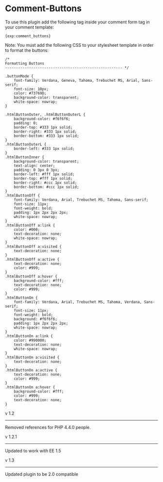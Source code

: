 # Comment-Buttons

To use this plugin add the following tag inside your comment form tag in your comment template:

    {exp:comment_buttons}


Note: You must add the following CSS to your stylesheet template in order to format the buttons:


    /*
    Formatting Buttons
    ------------------------------------------------------ */
    
    .buttonMode {
    	font-family: Verdana, Geneva, Tahoma, Trebuchet MS, Arial, Sans-serif;
    	font-size: 10px;
    	color: #73769D;
    	background-color: transparent;
    	white-space: nowrap;
    }
    
    .htmlButtonOuter, .htmlButtonOuterL {
    	background-color: #f6f6f6;
    	padding: 0;
    	border-top: #333 1px solid;
    	border-right: #333 1px solid;
    	border-bottom: #333 1px solid;
    }
    .htmlButtonOuterL {
    	border-left: #333 1px solid;
    }
    .htmlButtonInner {
    	background-color: transparent;
    	text-align: center;
    	padding: 0 3px 0 3px;
    	border-left: #fff 1px solid;
    	border-top: #fff 1px solid;
    	border-right: #ccc 1px solid;
    	border-bottom: #ccc 1px solid;
    }
    .htmlButtonOff {
    	font-family: Verdana, Arial, Trebuchet MS, Tahoma, Sans-serif;
    	font-size: 11px;
    	font-weight: bold;
    	padding: 1px 2px 2px 2px;
    	white-space: nowrap;
    }
    .htmlButtonOff a:link {
    	color: #000;
    	text-decoration: none;
    	white-space: nowrap;
    }
    .htmlButtonOff a:visited {
    	text-decoration: none;
    }
    .htmlButtonOff a:active {
    	text-decoration: none;
    	color: #999;
    }
    .htmlButtonOff a:hover {
    	background-color: #fff;
    	text-decoration: none;
    	color: #999;
    }
    .htmlButtonOn {
    	font-family: Verdana, Arial, Trebuchet MS, Tahoma, Verdana, Sans-serif;
    	font-size: 11px;
    	font-weight: bold;
    	background: #f6f6f6;
    	padding: 1px 2px 2px 2px;
    	white-space: nowrap;
    }
    .htmlButtonOn a:link {
    	color: #990000;
    	text-decoration: none;
    	white-space: nowrap;
    }
    .htmlButtonOn a:visited {
    	text-decoration: none;
    }
    .htmlButtonOn a:active {
    	text-decoration: none;
    	color: #999;
    }
    .htmlButtonOn a:hover {
    	background-color: #fff;
    	color: #999;
    	text-decoration: none;
    }
    
v 1.2
**********************

Removed references for PHP 4.4.0 people.

v 1.2.1
**********************

Updated to work with EE 1.5

v 1.3
**********************

Updated plugin to be 2.0 compatible

